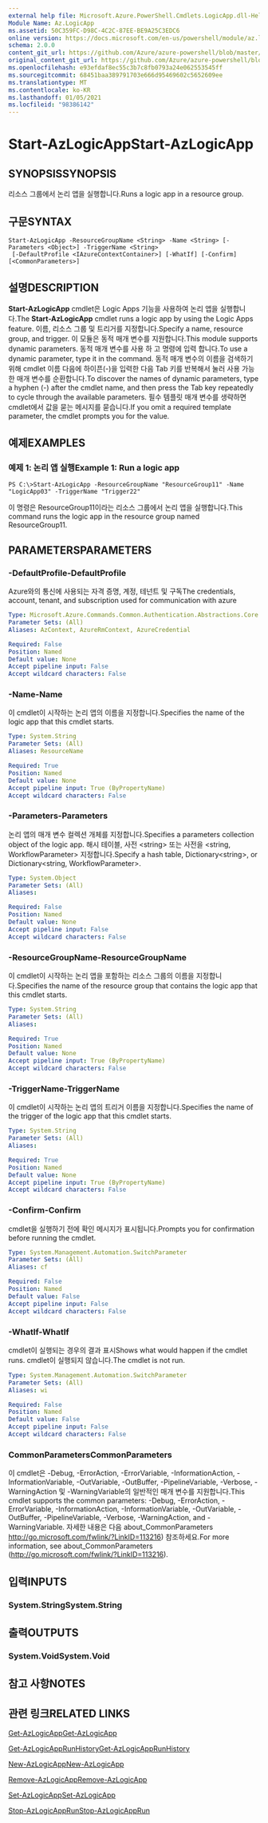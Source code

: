 ```yaml
---
external help file: Microsoft.Azure.PowerShell.Cmdlets.LogicApp.dll-Help.xml
Module Name: Az.LogicApp
ms.assetid: 50C359FC-D98C-4C2C-87EE-BE9A25C3EDC6
online version: https://docs.microsoft.com/en-us/powershell/module/az.logicapp/start-azlogicapp
schema: 2.0.0
content_git_url: https://github.com/Azure/azure-powershell/blob/master/src/LogicApp/LogicApp/help/Start-AzLogicApp.md
original_content_git_url: https://github.com/Azure/azure-powershell/blob/master/src/LogicApp/LogicApp/help/Start-AzLogicApp.md
ms.openlocfilehash: e93efdaf8ec55c3b7c8fb0793a24e062553545ff
ms.sourcegitcommit: 68451baa389791703e666d95469602c5652609ee
ms.translationtype: MT
ms.contentlocale: ko-KR
ms.lasthandoff: 01/05/2021
ms.locfileid: "98386142"
---
```

# <span data-ttu-id="ba211-101">Start-AzLogicApp</span><span class="sxs-lookup"><span data-stu-id="ba211-101">Start-AzLogicApp</span></span>

## <span data-ttu-id="ba211-102">SYNOPSIS</span><span class="sxs-lookup"><span data-stu-id="ba211-102">SYNOPSIS</span></span>
<span data-ttu-id="ba211-103">리소스 그룹에서 논리 앱을 실행합니다.</span><span class="sxs-lookup"><span data-stu-id="ba211-103">Runs a logic app in a resource group.</span></span>

## <span data-ttu-id="ba211-104">구문</span><span class="sxs-lookup"><span data-stu-id="ba211-104">SYNTAX</span></span>

```
Start-AzLogicApp -ResourceGroupName <String> -Name <String> [-Parameters <Object>] -TriggerName <String>
 [-DefaultProfile <IAzureContextContainer>] [-WhatIf] [-Confirm] [<CommonParameters>]
```

## <span data-ttu-id="ba211-105">설명</span><span class="sxs-lookup"><span data-stu-id="ba211-105">DESCRIPTION</span></span>
<span data-ttu-id="ba211-106">**Start-AzLogicApp** cmdlet은 Logic Apps 기능을 사용하여 논리 앱을 실행합니다.</span><span class="sxs-lookup"><span data-stu-id="ba211-106">The **Start-AzLogicApp** cmdlet runs a logic app by using the Logic Apps feature.</span></span>
<span data-ttu-id="ba211-107">이름, 리소스 그룹 및 트리거를 지정합니다.</span><span class="sxs-lookup"><span data-stu-id="ba211-107">Specify a name, resource group, and trigger.</span></span>
<span data-ttu-id="ba211-108">이 모듈은 동적 매개 변수를 지원합니다.</span><span class="sxs-lookup"><span data-stu-id="ba211-108">This module supports dynamic parameters.</span></span>
<span data-ttu-id="ba211-109">동적 매개 변수를 사용 하 고 명령에 입력 합니다.</span><span class="sxs-lookup"><span data-stu-id="ba211-109">To use a dynamic parameter, type it in the command.</span></span>
<span data-ttu-id="ba211-110">동적 매개 변수의 이름을 검색하기 위해 cmdlet 이름 다음에 하이픈(-)을 입력한 다음 Tab 키를 반복해서 눌러 사용 가능한 매개 변수를 순환합니다.</span><span class="sxs-lookup"><span data-stu-id="ba211-110">To discover the names of dynamic parameters, type a hyphen (-) after the cmdlet name, and then press the Tab key repeatedly to cycle through the available parameters.</span></span>
<span data-ttu-id="ba211-111">필수 템플릿 매개 변수를 생략하면 cmdlet에서 값을 묻는 메시지를 묻습니다.</span><span class="sxs-lookup"><span data-stu-id="ba211-111">If you omit a required template parameter, the cmdlet prompts you for the value.</span></span>

## <span data-ttu-id="ba211-112">예제</span><span class="sxs-lookup"><span data-stu-id="ba211-112">EXAMPLES</span></span>

### <span data-ttu-id="ba211-113">예제 1: 논리 앱 실행</span><span class="sxs-lookup"><span data-stu-id="ba211-113">Example 1: Run a logic app</span></span>
```
PS C:\>Start-AzLogicApp -ResourceGroupName "ResourceGroup11" -Name "LogicApp03" -TriggerName "Trigger22"
```

<span data-ttu-id="ba211-114">이 명령은 ResourceGroup11이라는 리소스 그룹에서 논리 앱을 실행합니다.</span><span class="sxs-lookup"><span data-stu-id="ba211-114">This command runs the logic app in the resource group named ResourceGroup11.</span></span>

## <span data-ttu-id="ba211-115">PARAMETERS</span><span class="sxs-lookup"><span data-stu-id="ba211-115">PARAMETERS</span></span>

### <span data-ttu-id="ba211-116">-DefaultProfile</span><span class="sxs-lookup"><span data-stu-id="ba211-116">-DefaultProfile</span></span>
<span data-ttu-id="ba211-117">Azure와의 통신에 사용되는 자격 증명, 계정, 테넌트 및 구독</span><span class="sxs-lookup"><span data-stu-id="ba211-117">The credentials, account, tenant, and subscription used for communication with azure</span></span>

```yaml
Type: Microsoft.Azure.Commands.Common.Authentication.Abstractions.Core.IAzureContextContainer
Parameter Sets: (All)
Aliases: AzContext, AzureRmContext, AzureCredential

Required: False
Position: Named
Default value: None
Accept pipeline input: False
Accept wildcard characters: False
```

### <span data-ttu-id="ba211-118">-Name</span><span class="sxs-lookup"><span data-stu-id="ba211-118">-Name</span></span>
<span data-ttu-id="ba211-119">이 cmdlet이 시작하는 논리 앱의 이름을 지정합니다.</span><span class="sxs-lookup"><span data-stu-id="ba211-119">Specifies the name of the logic app that this cmdlet starts.</span></span>

```yaml
Type: System.String
Parameter Sets: (All)
Aliases: ResourceName

Required: True
Position: Named
Default value: None
Accept pipeline input: True (ByPropertyName)
Accept wildcard characters: False
```

### <span data-ttu-id="ba211-120">-Parameters</span><span class="sxs-lookup"><span data-stu-id="ba211-120">-Parameters</span></span>
<span data-ttu-id="ba211-121">논리 앱의 매개 변수 컬렉션 개체를 지정합니다.</span><span class="sxs-lookup"><span data-stu-id="ba211-121">Specifies a parameters collection object of the logic app.</span></span>
<span data-ttu-id="ba211-122">해시 테이블, 사전 \<string\> 또는 사전을 \<string, WorkflowParameter\> 지정합니다.</span><span class="sxs-lookup"><span data-stu-id="ba211-122">Specify a hash table, Dictionary\<string\>, or Dictionary\<string, WorkflowParameter\>.</span></span>

```yaml
Type: System.Object
Parameter Sets: (All)
Aliases:

Required: False
Position: Named
Default value: None
Accept pipeline input: False
Accept wildcard characters: False
```

### <span data-ttu-id="ba211-123">-ResourceGroupName</span><span class="sxs-lookup"><span data-stu-id="ba211-123">-ResourceGroupName</span></span>
<span data-ttu-id="ba211-124">이 cmdlet이 시작하는 논리 앱을 포함하는 리소스 그룹의 이름을 지정합니다.</span><span class="sxs-lookup"><span data-stu-id="ba211-124">Specifies the name of the resource group that contains the logic app that this cmdlet starts.</span></span>

```yaml
Type: System.String
Parameter Sets: (All)
Aliases:

Required: True
Position: Named
Default value: None
Accept pipeline input: True (ByPropertyName)
Accept wildcard characters: False
```

### <span data-ttu-id="ba211-125">-TriggerName</span><span class="sxs-lookup"><span data-stu-id="ba211-125">-TriggerName</span></span>
<span data-ttu-id="ba211-126">이 cmdlet이 시작하는 논리 앱의 트리거 이름을 지정합니다.</span><span class="sxs-lookup"><span data-stu-id="ba211-126">Specifies the name of the trigger of the logic app that this cmdlet starts.</span></span>

```yaml
Type: System.String
Parameter Sets: (All)
Aliases:

Required: True
Position: Named
Default value: None
Accept pipeline input: True (ByPropertyName)
Accept wildcard characters: False
```

### <span data-ttu-id="ba211-127">-Confirm</span><span class="sxs-lookup"><span data-stu-id="ba211-127">-Confirm</span></span>
<span data-ttu-id="ba211-128">cmdlet을 실행하기 전에 확인 메시지가 표시됩니다.</span><span class="sxs-lookup"><span data-stu-id="ba211-128">Prompts you for confirmation before running the cmdlet.</span></span>

```yaml
Type: System.Management.Automation.SwitchParameter
Parameter Sets: (All)
Aliases: cf

Required: False
Position: Named
Default value: False
Accept pipeline input: False
Accept wildcard characters: False
```

### <span data-ttu-id="ba211-129">-WhatIf</span><span class="sxs-lookup"><span data-stu-id="ba211-129">-WhatIf</span></span>
<span data-ttu-id="ba211-130">cmdlet이 실행되는 경우의 결과 표시</span><span class="sxs-lookup"><span data-stu-id="ba211-130">Shows what would happen if the cmdlet runs.</span></span>
<span data-ttu-id="ba211-131">cmdlet이 실행되지 않습니다.</span><span class="sxs-lookup"><span data-stu-id="ba211-131">The cmdlet is not run.</span></span>

```yaml
Type: System.Management.Automation.SwitchParameter
Parameter Sets: (All)
Aliases: wi

Required: False
Position: Named
Default value: False
Accept pipeline input: False
Accept wildcard characters: False
```

### <span data-ttu-id="ba211-132">CommonParameters</span><span class="sxs-lookup"><span data-stu-id="ba211-132">CommonParameters</span></span>
<span data-ttu-id="ba211-133">이 cmdlet은 -Debug, -ErrorAction, -ErrorVariable, -InformationAction, -InformationVariable, -OutVariable, -OutBuffer, -PipelineVariable, -Verbose, -WarningAction 및 -WarningVariable의 일반적인 매개 변수를 지원합니다.</span><span class="sxs-lookup"><span data-stu-id="ba211-133">This cmdlet supports the common parameters: -Debug, -ErrorAction, -ErrorVariable, -InformationAction, -InformationVariable, -OutVariable, -OutBuffer, -PipelineVariable, -Verbose, -WarningAction, and -WarningVariable.</span></span> <span data-ttu-id="ba211-134">자세한 내용은 다음 about_CommonParameters http://go.microsoft.com/fwlink/?LinkID=113216) 참조하세요.</span><span class="sxs-lookup"><span data-stu-id="ba211-134">For more information, see about_CommonParameters (http://go.microsoft.com/fwlink/?LinkID=113216).</span></span>

## <span data-ttu-id="ba211-135">입력</span><span class="sxs-lookup"><span data-stu-id="ba211-135">INPUTS</span></span>

### <span data-ttu-id="ba211-136">System.String</span><span class="sxs-lookup"><span data-stu-id="ba211-136">System.String</span></span>

## <span data-ttu-id="ba211-137">출력</span><span class="sxs-lookup"><span data-stu-id="ba211-137">OUTPUTS</span></span>

### <span data-ttu-id="ba211-138">System.Void</span><span class="sxs-lookup"><span data-stu-id="ba211-138">System.Void</span></span>

## <span data-ttu-id="ba211-139">참고 사항</span><span class="sxs-lookup"><span data-stu-id="ba211-139">NOTES</span></span>

## <span data-ttu-id="ba211-140">관련 링크</span><span class="sxs-lookup"><span data-stu-id="ba211-140">RELATED LINKS</span></span>

[<span data-ttu-id="ba211-141">Get-AzLogicApp</span><span class="sxs-lookup"><span data-stu-id="ba211-141">Get-AzLogicApp</span></span>](./Get-AzLogicApp.md)

[<span data-ttu-id="ba211-142">Get-AzLogicAppRunHistory</span><span class="sxs-lookup"><span data-stu-id="ba211-142">Get-AzLogicAppRunHistory</span></span>](./Get-AzLogicAppRunHistory.md)

[<span data-ttu-id="ba211-143">New-AzLogicApp</span><span class="sxs-lookup"><span data-stu-id="ba211-143">New-AzLogicApp</span></span>](./New-AzLogicApp.md)

[<span data-ttu-id="ba211-144">Remove-AzLogicApp</span><span class="sxs-lookup"><span data-stu-id="ba211-144">Remove-AzLogicApp</span></span>](./Remove-AzLogicApp.md)

[<span data-ttu-id="ba211-145">Set-AzLogicApp</span><span class="sxs-lookup"><span data-stu-id="ba211-145">Set-AzLogicApp</span></span>](./Set-AzLogicApp.md)

[<span data-ttu-id="ba211-146">Stop-AzLogicAppRun</span><span class="sxs-lookup"><span data-stu-id="ba211-146">Stop-AzLogicAppRun</span></span>](./Stop-AzLogicAppRun.md)


